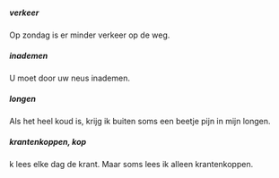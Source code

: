 ##### verkeer
Op zondag is er minder verkeer op de weg.
##### inademen
U moet door uw neus inademen.
##### longen
Als het heel koud is, krijg ik buiten soms een beetje pijn in mijn longen.
##### krantenkoppen, kop
k lees elke dag de krant. Maar soms lees ik alleen krantenkoppen.
